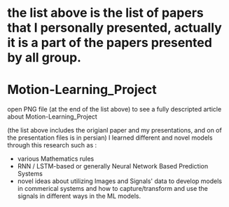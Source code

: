 # the list above is the list of papers that I personally presented, actually it is a part of the papers presented by all group.

# Motion-Learning_Project
open PNG file (at the end of the list above) to see a fully descripted article about Motion-Learning_Project

(the list above includes the origianl paper and my presentations, and on of the presentation files is in persian)
I learned different and novel models through this research such as :
- various Mathematics rules 
- RNN / LSTM-based or generally Neural Network Based Prediction Systems
- novel ideas about utilizing Images and Signals' data to develop models in commerical systems and how to capture/transform and use the signals in different ways in the ML models.
